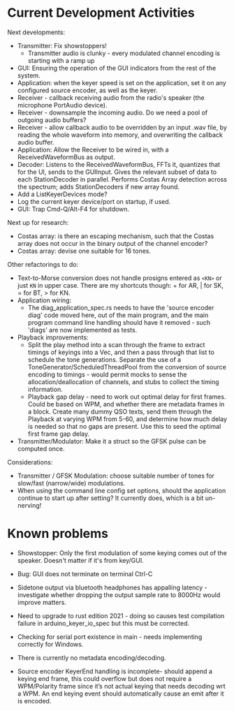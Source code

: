 # Current Development Activities


Next developments:
* Transmitter: Fix showstoppers!
  * Transmitter audio is clunky - every modulated channel encoding is starting with a ramp up
* GUI: Ensuring the operation of the GUI indicators from the rest of the system.
* Application: when the keyer speed is set on the application, set it on any configured source encoder, as well as the keyer.
* Receiver - callback receiving audio from the radio's speaker (the microphone PortAudio device).
* Receiver - downsample the incoming audio. Do we need a pool of outgoing audio buffers?
* Receiver - allow callback audio to be overridden by an input .wav file, by reading the whole waveform into memory, and
  overwriting the callback audio buffer.
* Application: Allow the Receiver to be wired in, with a ReceivedWaveformBus as output.
* Decoder: Listens to the ReceivedWaveformBus, FFTs it, quantizes that for the UI, sends to the GUIInput. Gives the relevant subset
  of data to each StationDecoder in parallel. Performs Costas Array detection across the spectrum; adds StationDecoders if new
  array found.
* Add a ListKeyerDevices mode?
* Log the current keyer device/port on startup, if used.
* GUI: Trap Cmd-Q/Alt-F4 for shutdown.

Next up for research:
* Costas array: is there an escaping mechanism, such that the Costas array does not occur in the binary output of the
  channel encoder?
* Costas array: devise one suitable for 16 tones.

Other refactorings to do:
* Text-to-Morse conversion does not handle prosigns entered as `<KN>` or just `KN` in upper case. There are my shortcuts
  though: + for AR, | for SK, = for BT, > for KN.
* Application wiring:
  * The diag_application_spec.rs needs to have the 'source encoder diag' code moved here, out of the main
    program, and the main program command line handling should have it removed - such 'diags' are now implemented
    as tests.
* Playback improvements:
  * Split the play method into a scan through the frame to extract timings of keyings into a Vec, and then a pass 
   through that list to schedule the tone generations. Separate the use of a ToneGenerator/ScheduledThreadPool from the
   conversion of source encoding to timings - would permit mocks to sense the allocation/deallocation of channels, and
   stubs to collect the timing information.
  * Playback gap delay - need to work out optimal delay for first frames. Could be based on WPM, and whether there are
   metadata frames in a block. Create many dummy QSO texts, send them through the Playback at varying WPM from 5-60, and
   determine how much delay is needed so that no gaps are present. Use this to seed the optimal first frame gap delay.
* Transmitter/Modulator: Make it a struct so the GFSK pulse can be computed once.

Considerations:
* Transmitter / GFSK Modulation: choose suitable number of tones for slow/fast (narrow/wide) modulations.
* When using the command line config set options, should the application continue to start up after setting?
  It currently does, which is a bit un-nerving!



# Known problems
* Showstopper: Only the first modulation of some keying comes out of the speaker. Doesn't matter if it's from key/GUI.

* Bug: GUI does not terminate on terminal Ctrl-C

* Sidetone output via bluetooth headphones has appalling latency - investigate whether dropping the output sample
  rate to 8000Hz would improve matters.

* Need to upgrade to rust edition 2021 - doing so causes test compilation failure in arduino_keyer_io_spec but this must
  be corrected.

* Checking for serial port existence in main - needs implementing correctly for Windows.

* There is currently no metadata encoding/decoding.

* Source encoder KeyerEnd handling is incomplete- should append a keying end frame, this could overflow but does not
  require a WPM/Polarity frame since it’s not actual keying that needs decoding wrt a WPM. An end keying event should
  automatically cause an emit after it is encoded.
